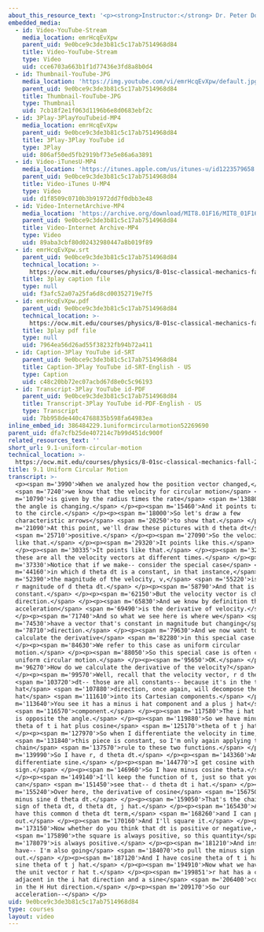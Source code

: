 ```yaml
---
about_this_resource_text: '<p><strong>Instructor:</strong> Dr. Peter Dourmashkin</p>'
embedded_media:
  - id: Video-YouTube-Stream
    media_location: emrHcqEvXpw
    parent_uid: 9e0bce9c3de3b81c5c17ab7514968d84
    title: Video-YouTube-Stream
    type: Video
    uid: cce6703a663b1f1d77436e3fd8a8b0d4
  - id: Thumbnail-YouTube-JPG
    media_location: 'https://img.youtube.com/vi/emrHcqEvXpw/default.jpg'
    parent_uid: 9e0bce9c3de3b81c5c17ab7514968d84
    title: Thumbnail-YouTube-JPG
    type: Thumbnail
    uid: 7cb18f2e1f063d1196b6e8d0683ebf2c
  - id: 3Play-3PlayYouTubeid-MP4
    media_location: emrHcqEvXpw
    parent_uid: 9e0bce9c3de3b81c5c17ab7514968d84
    title: 3Play-3Play YouTube id
    type: 3Play
    uid: 806af50ed5fb2919bf73e5e86a6a3891
  - id: Video-iTunesU-MP4
    media_location: 'https://itunes.apple.com/us/itunes-u/id1223579658'
    parent_uid: 9e0bce9c3de3b81c5c17ab7514968d84
    title: Video-iTunes U-MP4
    type: Video
    uid: d1f8509c0710b3b91972dd7f0dbb3e48
  - id: Video-InternetArchive-MP4
    media_location: 'https://archive.org/download/MIT8.01F16/MIT8_01F16_L09v01_360p.mp4'
    parent_uid: 9e0bce9c3de3b81c5c17ab7514968d84
    title: Video-Internet Archive-MP4
    type: Video
    uid: 89aba3cbf80d02432980447a8b019f89
  - id: emrHcqEvXpw.srt
    parent_uid: 9e0bce9c3de3b81c5c17ab7514968d84
    technical_location: >-
      https://ocw.mit.edu/courses/physics/8-01sc-classical-mechanics-fall-2016/week-3-circular-motion/9.1-uniform-circular-motion/9.1-uniform-circular-motion/emrHcqEvXpw.srt
    title: 3play caption file
    type: null
    uid: f3afc52a07a25fa6d8cd00352719e7f5
  - id: emrHcqEvXpw.pdf
    parent_uid: 9e0bce9c3de3b81c5c17ab7514968d84
    technical_location: >-
      https://ocw.mit.edu/courses/physics/8-01sc-classical-mechanics-fall-2016/week-3-circular-motion/9.1-uniform-circular-motion/9.1-uniform-circular-motion/emrHcqEvXpw.pdf
    title: 3play pdf file
    type: null
    uid: 7964ea56d26ad55f38232fb94b72a411
  - id: Caption-3Play YouTube id-SRT
    parent_uid: 9e0bce9c3de3b81c5c17ab7514968d84
    title: Caption-3Play YouTube id-SRT-English - US
    type: Caption
    uid: c48c20bb72ec07acbd67d8e0c5c96193
  - id: Transcript-3Play YouTube id-PDF
    parent_uid: 9e0bce9c3de3b81c5c17ab7514968d84
    title: Transcript-3Play YouTube id-PDF-English - US
    type: Transcript
    uid: 7bb958de440c4768835b598fa64983ea
inline_embed_id: 386484229.1uniformcircularmotion52269690
parent_uid: dfa7cfb25de407214c7b99d451dc900f
related_resources_text: ''
short_url: 9.1-uniform-circular-motion
technical_location: >-
  https://ocw.mit.edu/courses/physics/8-01sc-classical-mechanics-fall-2016/week-3-circular-motion/9.1-uniform-circular-motion/9.1-uniform-circular-motion
title: 9.1 Uniform Circular Motion
transcript: >-
  <p><span m='3990'>When we analyzed how the position vector changed,</span>
  <span m='7240'>we know that the velocity for circular motion</span> <span
  m='10790'>is given by the radius times the rate</span> <span m='13880'>that
  the angle is changing.</span> </p><p><span m='15460'>And it points tangential
  to the circle.</span> </p><p><span m='18000'>So let's draw a few
  characteristic arrows</span> <span m='20250'>to show that.</span> </p><p><span
  m='21090'>At this point, we'll draw these pictures with d theta dt</span>
  <span m='25710'>positive.</span> </p><p><span m='27090'>So the velocity points
  like that.</span> </p><p><span m='29320'>It points like this.</span>
  </p><p><span m='30335'>It points like that.</span> </p><p><span m='32400'>And
  these are all the velocity vectors at different times.</span> </p><p><span
  m='37330'>Notice that if we make-- consider the special case</span> <span
  m='44160'>in which d theta dt is a constant, in that instance,</span> <span
  m='52390'>the magnitude of the velocity, v,</span> <span m='55220'>is given by
  r magnitude of d theta dt.</span> </p><p><span m='58790'>And that is also a
  constant.</span> </p><p><span m='62150'>But the velocity vector is changing
  direction.</span> </p><p><span m='65830'>And we know by definition that the
  acceleration</span> <span m='69490'>is the derivative of velocity.</span>
  </p><p><span m='71740'>And so what we see here is where we</span> <span
  m='74530'>have a vector that's constant in magnitude but changing</span> <span
  m='78710'>direction.</span> </p><p><span m='79630'>And we now want to
  calculate the derivative</span> <span m='82280'>in this special case.</span>
  </p><p><span m='84630'>We refer to this case as uniform circular
  motion.</span> </p><p><span m='88050'>So this special case is often called
  uniform circular motion.</span> </p><p><span m='95650'>OK.</span> </p><p><span
  m='96270'>How do we calculate the derivative of the velocity?</span>
  </p><p><span m='99570'>Well, recall that the velocity vector, r d theta</span>
  <span m='103720'>dt-- those are all constants-- because it's in the theta
  hat</span> <span m='107880'>direction, once again, will decompose theta
  hat</span> <span m='111610'>into its Cartesian components.</span> </p><p><span
  m='113640'>You see it has a minus i hat component and a plus j hat</span>
  <span m='116570'>component.</span> </p><p><span m='117580'>The i hat component
  is opposite the angle.</span> </p><p><span m='119880'>So we have minus sine
  theta of t i hat plus cosine</span> <span m='125170'>theta of t j hat.</span>
  </p><p><span m='127970'>So when I differentiate the velocity in time,</span>
  <span m='131840'>this piece is constant, so I'm only again applying the
  chain</span> <span m='137570'>rule to these two functions.</span> </p><p><span
  m='139990'>So I have r, d theta dt.</span> </p><p><span m='143360'>And I
  differentiate sine.</span> </p><p><span m='144770'>I get cosine with a minus
  sign.</span> </p><p><span m='146960'>So I have minus cosine theta.</span>
  </p><p><span m='149140'>I'll keep the function of t, just so that you
  can</span> <span m='151450'>see that-- d theta dt i hat.</span> </p><p><span
  m='155240'>Over here, the derivative of cosine</span> <span m='156750'>is
  minus sine d theta dt.</span> </p><p><span m='159050'>That's the chain rule--
  sign of theta dt, d theta dt, j hat.</span> </p><p><span m='165430'>And now I
  have this common d theta dt term,</span> <span m='168260'>and I can pull it
  out.</span> </p><p><span m='170160'>And I'll square it.</span> </p><p><span
  m='173150'>Now whether do you think that dt is positive or negative,</span>
  <span m='175890'>the square is always positive, so this quantity</span> <span
  m='178079'>is always positive.</span> </p><p><span m='181210'>And inside I
  have-- I'm also going</span> <span m='184070'>to pull the minus sign
  out.</span> </p><p><span m='187120'>And I have cosine theta of t i hat plus
  sine theta of t j hat.</span> </p><p><span m='194910'>Now what we have here is
  the unit vector r hat t.</span> </p><p><span m='199851'>r hat has a cosine
  adjacent in the i hat direction and a sine</span> <span m='206400'>component
  in the H Hut direction.</span> </p><p><span m='209170'>So our
  acceleration--</span> </p>
uid: 9e0bce9c3de3b81c5c17ab7514968d84
type: courses
layout: video
---
```

